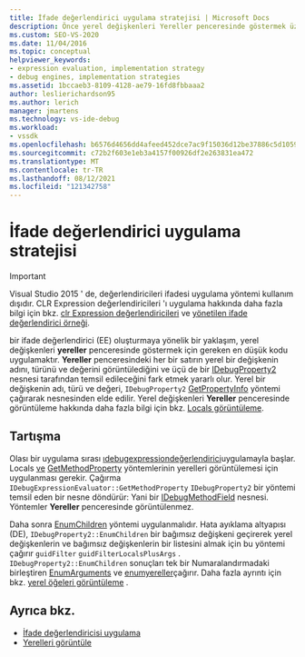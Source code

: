 ```yaml
---
title: İfade değerlendirici uygulama stratejisi | Microsoft Docs
description: Önce yerel değişkenleri Yereller penceresinde göstermek üzere kod uygulayarak bir ifade değerlendirici oluşturma stratejisi hakkında bilgi edinin.
ms.custom: SEO-VS-2020
ms.date: 11/04/2016
ms.topic: conceptual
helpviewer_keywords:
- expression evaluation, implementation strategy
- debug engines, implementation strategies
ms.assetid: 1bccaeb3-8109-4128-ae79-16fd8fbbaaa2
author: leslierichardson95
ms.author: lerich
manager: jmartens
ms.technology: vs-ide-debug
ms.workload:
- vssdk
ms.openlocfilehash: b6576d4656dd4afeed452dce7ac9f15036d12be37886c5d105961a2c0862e188
ms.sourcegitcommit: c72b2f603e1eb3a4157f00926df2e263831ea472
ms.translationtype: MT
ms.contentlocale: tr-TR
ms.lasthandoff: 08/12/2021
ms.locfileid: "121342758"
---
```

# <a name="expression-evaluator-implementation-strategy"></a>İfade değerlendirici uygulama stratejisi
> [!IMPORTANT]
> Visual Studio 2015 ' de, değerlendiricileri ifadesi uygulama yöntemi kullanım dışıdır. CLR Expression değerlendiricileri 'ı uygulama hakkında daha fazla bilgi için bkz. [clr Expression değerlendiricileri](https://github.com/Microsoft/ConcordExtensibilitySamples/wiki/CLR-Expression-Evaluators) ve [yönetilen ifade değerlendirici örneği](https://github.com/Microsoft/ConcordExtensibilitySamples/wiki/Managed-Expression-Evaluator-Sample).

 bir ifade değerlendirici (EE) oluşturmaya yönelik bir yaklaşım, yerel değişkenleri **yereller** penceresinde göstermek için gereken en düşük kodu uygulamaktır. **Yereller** penceresindeki her bir satırın yerel bir değişkenin adını, türünü ve değerini görüntülediğini ve üçü de bir [IDebugProperty2](../../extensibility/debugger/reference/idebugproperty2.md) nesnesi tarafından temsil edileceğini fark etmek yararlı olur. Yerel bir değişkenin adı, türü ve değeri, `IDebugProperty2` [GetPropertyInfo](../../extensibility/debugger/reference/idebugproperty2-getpropertyinfo.md) yöntemi çağırarak nesnesinden elde edilir. Yerel değişkenleri **Yereller** penceresinde görüntüleme hakkında daha fazla bilgi için bkz. [Locals görüntüleme](../../extensibility/debugger/displaying-locals.md).

## <a name="discussion"></a>Tartışma
 Olası bir uygulama sırası [ıdebugexpressiondeğerlendirici](../../extensibility/debugger/reference/idebugexpressionevaluator.md)uygulamayla başlar. Locals [ve](../../extensibility/debugger/reference/idebugexpressionevaluator-parse.md) [GetMethodProperty](../../extensibility/debugger/reference/idebugexpressionevaluator-getmethodproperty.md) yöntemlerinin yerelleri görüntülemesi için uygulanması gerekir. Çağırma `IDebugExpressionEvaluator::GetMethodProperty` `IDebugProperty2` bir yöntemi temsil eden bir nesne döndürür: Yani bir [IDebugMethodField](../../extensibility/debugger/reference/idebugmethodfield.md) nesnesi. Yöntemler **Yereller** penceresinde görüntülenmez.

 Daha sonra [EnumChildren](../../extensibility/debugger/reference/idebugproperty2-enumchildren.md) yöntemi uygulanmalıdır. Hata ayıklama altyapısı (DE), `IDebugProperty2::EnumChildren` bir bağımsız değişkeni geçirerek yerel değişkenlerin ve bağımsız değişkenlerin bir listesini almak için bu yöntemi çağırır `guidFilter` `guidFilterLocalsPlusArgs` . `IDebugProperty2::EnumChildren` sonuçları tek bir Numaralandırmadaki birleştiren [EnumArguments](../../extensibility/debugger/reference/idebugmethodfield-enumarguments.md) ve [enumyereller](../../extensibility/debugger/reference/idebugmethodfield-enumlocals.md)çağırır. Daha fazla ayrıntı için bkz. [yerel öğeleri görüntüleme](../../extensibility/debugger/displaying-locals.md) .

## <a name="see-also"></a>Ayrıca bkz.
- [İfade değerlendiricisi uygulama](../../extensibility/debugger/implementing-an-expression-evaluator.md)
- [Yerelleri görüntüle](../../extensibility/debugger/displaying-locals.md)
